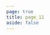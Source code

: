 ```yaml
---
page: true
title: page_11
aside: false
---
```

<script setup>
import Page from "../../.vitepress/theme/components/Page.vue";
import { useData } from "vitepress";
const { theme } = useData();
const posts = theme.value.posts.slice(80,88)
</script>
<Page :posts="posts" :pageCurrent="11" :pagesNum="12" />